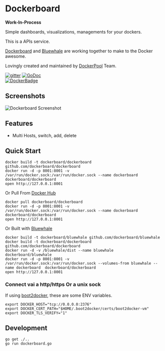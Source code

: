 
# Dockerboard

**Work-In-Process**

Simple dashboards, visualizations, managements for your dockers.

This is a APIs service.

[Dockerboard][] and [Bluewhale][] are working together to make to the Docker awesome.

Lovingly created and maintained by [DockerPool][] Team.

[![gitter][gitter-image]][gitter-url]
[![GoDoc][godoc-image]][godoc-url]   
[![DockerBadge][docker-image]][docker-url]


## Screenshots

![Dockerboard Screenshot](https://raw.githubusercontent.com/dockerboard/bluewhale/master/screenshots/dockerboard.gif)


## Features

* Multi Hosts, switch, add, delete


## Quick Start

```
docker build -t dockerboard/dockerboard github.com/dockerboard/dockerboard
docker run -d -p 8001:8001 -v /var/run/docker.sock:/var/run/docker.sock --name dockerboard  dockerboard/dockerboard
open http://127.0.0.1:8001
```

Or Pull From [Docker Hub][]

```
docker pull dockerboard/dockerboard
docker run -d -p 8001:8001 -v /var/run/docker.sock:/var/run/docker.sock --name dockerboard  dockerboard/dockerboard
open http://127.0.0.1:8001
```

Or Built with [Bluewhale][]

```
docker build -t dockerboard/bluewhale github.com/dockerboard/bluewhale
docker build -t dockerboard/dockerboard github.com/dockerboard/dockerboard
docker run -d -v /bluewhale/dist --name bluewhale dockerboard/bluewhale
docker run -d -p 8001:8001 -v /var/run/docker.sock:/var/run/docker.sock --volumes-from bluewhale --name dockerboard  dockerboard/dockerboard
open http://127.0.0.1:8001
```

### Connect vai a http/https Or a unix sock

  If using [boot2docker][], these are some ENV variables.

```
export DOCKER_HOST="tcp://0.0.0.0:2376"
export DOCKER_CERT_PATH="$HOME/.boot2docker/certs/boot2docker-vm"
export DOCKER_TLS_VERIFY="1"
```


## Development

```
go get ./..
go run dockerboard.go
```

[Dockerboard]: https://github.com/dockerboard/dockerboard
[Bluewhale]: https://github.com/dockerboard/bluewhale
[DockerPool]: http://dockerpool.com/
[boot2docker]: http://boot2docker.io/
[docker hub]: https://hub.docker.com/

[gitter-image]: https://badges.gitter.im/Join%20Chat.svg
[gitter-url]: https://gitter.im/dockerboard/dockerboard?utm_source=badge&utm_medium=badge&utm_campaign=pr-badge&utm_content=badge
[godoc-image]: https://godoc.org/github.com/dockerboard/dockerboard?status.svg
[godoc-url]: http://godoc.org/github.com/dockerboard/dockerboard
[docker-image]: http://dockeri.co/image/dockerboard/dockerboard
[docker-url]: https://registry.hub.docker.com/u/dockerboard/dockerboard/

